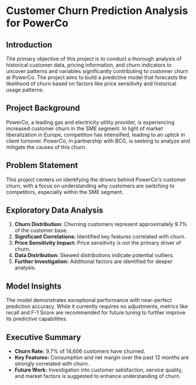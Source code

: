 # Customer Churn Prediction Analysis for PowerCo

## Introduction

The primary objective of this project is to conduct a thorough analysis of historical customer data, pricing information, and churn indicators to uncover patterns and variables significantly contributing to customer churn at PowerCo. The project aims to build a predictive model that forecasts the likelihood of churn based on factors like price sensitivity and historical usage patterns.

## Project Background

PowerCo, a leading gas and electricity utility provider, is experiencing increased customer churn in the SME segment. In light of market liberalization in Europe, competition has intensified, leading to an uptick in client turnover. PowerCo, in partnership with BCG, is seeking to analyze and mitigate the causes of this churn.

## Problem Statement

This project centers on identifying the drivers behind PowerCo's customer churn, with a focus on understanding why customers are switching to competitors, especially within the SME segment.

## Exploratory Data Analysis

1. **Churn Distribution:** Churning customers represent approximately 9.7% of the customer base.
2. **Significant Correlations:** Identified key features correlated with churn.
3. **Price Sensitivity Impact:** Price sensitivity is not the primary driver of churn.
4. **Data Distribution:** Skewed distributions indicate potential outliers.
5. **Further Investigation:** Additional factors are identified for deeper analysis.

## Model Insights

The model demonstrates exceptional performance with near-perfect prediction accuracy. While it currently requires no adjustments, metrics like recall and F-1 Score are recommended for future tuning to further improve its predictive capabilities.

## Executive Summary

- **Churn Rate:** 9.7% of 14,606 customers have churned.
- **Key Features:** Consumption and net margin over the past 12 months are strongly correlated with churn.
- **Future Work:** Investigation into customer satisfaction, service quality, and market factors is suggested to enhance understanding of churn.

